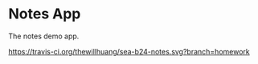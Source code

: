 Notes App
==============================
The notes demo app.

https://travis-ci.org/thewillhuang/sea-b24-notes.svg?branch=homework
